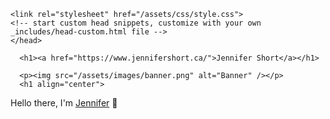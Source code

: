 <!DOCTYPE html>
<html lang="en-US">
  <head>
    <meta charset="UTF-8">
    <meta http-equiv="X-UA-Compatible" content="IE=edge">
    <meta name="viewport" content="width=device-width, initial-scale=1">

<!-- Begin Jekyll SEO tag v2.8.0 -->
<title>Jennifer Short | Software Developer | Professor</title>
<meta name="generator" content="Jekyll v3.10.0" />
<meta property="og:title" content="Jennifer Short" />
<meta property="og:locale" content="en_US" />
<meta name="description" content="Hello there, I’m Jennifer Short ( “Software Developer | Professor @ Durham College and Seneca Polytechnic” )" />
<meta property="og:description" content="Hello there, I’m Jennifer Short ( “Software Developer | Professor @ Durham College and Seneca Polytechnic” )" />
<link rel="canonical" href="https://www.jennifershort.ca/" />
<meta property="og:url" content="https://jennifershort.ca/" />
<meta property="og:site_name" content="Jennifer Short" />
<meta property="og:type" content="website" />
<meta name="twitter:card" content="summary" />
<meta property="twitter:title" content="Jennifer Short" />
<script type="application/ld+json">
{"@context":"https://schema.org","@type":"WebSite","description":"Hello there, I’m Jennifer Short ( “Software Developer | Professor @ Durham College and Seneca Polytechnic” )","headline":"Jennifer Short","name":"Jennifer Short","url":"https://www.jennifershort.ca/"}</script>
<!-- End Jekyll SEO tag -->

    <link rel="stylesheet" href="/assets/css/style.css">
    <!-- start custom head snippets, customize with your own _includes/head-custom.html file -->
    </head>
  <body>
    <div class="container-lg px-3 my-5 markdown-body">
      
      <h1><a href="https://www.jennifershort.ca/">Jennifer Short</a></h1>

      <p><img src="/assets/images/banner.png" alt="Banner" /></p>
      <h1 align="center">
  Hello there, I'm <a href="https://github.com/peanutlab">Jennifer</a> 👋
</h1>
</div>
</body>
</html>

